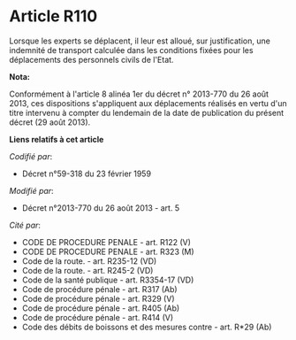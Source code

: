 # Article R110

Lorsque les experts se déplacent, il leur est alloué, sur justification, une indemnité de transport calculée dans les
conditions fixées pour les déplacements des personnels civils de l'Etat.

**Nota:**

Conformément à l'article 8 alinéa 1er du décret n° 2013-770 du 26 août 2013, ces dispositions s'appliquent aux déplacements
réalisés en vertu d'un titre intervenu à compter du lendemain de la date de publication du présent décret (29 août 2013).

**Liens relatifs à cet article**

_Codifié par_:

  - Décret n°59-318 du 23 février 1959

_Modifié par_:

  - Décret n°2013-770 du 26 août 2013 - art. 5

_Cité par_:

  - CODE DE PROCEDURE PENALE - art. R122 (V)
  - CODE DE PROCEDURE PENALE - art. R323 (M)
  - Code de la route. - art. R235-12 (VD)
  - Code de la route. - art. R245-2 (VD)
  - Code de la santé publique - art. R3354-17 (VD)
  - Code de procédure pénale - art. R317 (Ab)
  - Code de procédure pénale - art. R329 (V)
  - Code de procédure pénale - art. R405 (Ab)
  - Code de procédure pénale - art. R414 (V)
  - Code des débits de boissons et des mesures contre  - art. R*29 (Ab)
